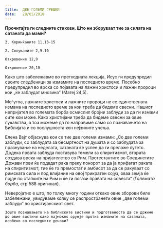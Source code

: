 ```yaml
---
title:  ДВЕ ГОЛЕМИ ГРЕШКИ
date:   28/05/2018
---
```


**Прочитајте ги следните стихови. Што ни зборуваат тие за силата на сатаната да мами?**

`2. Коринќаните 11,13-15`

`2. Солуњаните 2,9.10`

`Откровение 12,9`

`Откровение 20,10`

Како што забележавме во претходната лекција, Исус ги предупредил своите следбеници за измамите на последното време. Посебно предупредил во врска со појавата на лажни христоси и лажни пророци кои „ќе заблудат мнозина“ (Матеј 24,5).

Меѓутоа, лажните христоси и лажните пророци не се единствената измама на последното време за кои треба да бидеме свесни. Нашиот непријател во големата борба осмислил бројни заблуди за да ги измами сите кои може. Како христијани треба да бидеме свесни за овие лукавства, а тоа можеме да го направиме само со познавањето на Библијата и со послушноста кон нејзините учења.

Елена Вајт објаснува кои се тие две големи измами: „Со две големи заблуди, со заблудата за бесмртност на душата и со заблудата за празнување на неделата, сатаната ќе успее да ги прелаже луѓето. Додека првата заблуда поставува темели за спиритизмот, втората создава врска на пријателство со Рим. Протестантите во Соединетите Држави први ќе подадат рака преку понорот за да ја прифатат раката на спиритизмот; тие ќе го премостат и амбисот за да се ракуваат со римската сила и под влијание на овој трикратен сојуз, оваа земја ќе појде по стапките на Рим и ќе ги погази правата на совеста“ (*Големата борба*, стр 588 оригинал).

Неверојатно е што, по толку многу години откако овие зборови биле забележани, увидуваме колку се распространети овие „две големи заблуди“ во христијанскиот свет.

`Зошто познавањето на библиските вистини и подготвеноста да се држиме до овие вистини како најмоќно оружје против измамите на сатаната, особено во последните денови?`
